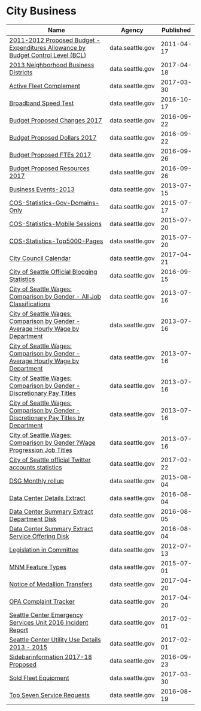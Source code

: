 # City Business

Name | Agency | Published
---- | ---- | ---------
[2011-2012 Proposed Budget - Expenditures Allowance by Budget Control Level (BCL)](../socrata/55z8-f4gi.md) | data.seattle.gov | 2011-04-17
[2013 Neighborhood Business Districts](../socrata/265m-q8pf.md) | data.seattle.gov | 2017-04-18
[Active Fleet Complement](../socrata/enxu-fgzb.md) | data.seattle.gov | 2017-03-30
[Broadband Speed Test](../socrata/7rui-4ksb.md) | data.seattle.gov | 2016-10-17
[Budget Proposed Changes 2017](../socrata/49c5-872a.md) | data.seattle.gov | 2016-09-22
[Budget Proposed Dollars 2017](../socrata/qys7-zpj5.md) | data.seattle.gov | 2016-09-22
[Budget Proposed FTEs 2017](../socrata/ht8j-znfb.md) | data.seattle.gov | 2016-09-26
[Budget Proposed Resources 2017](../socrata/yakm-xjzg.md) | data.seattle.gov | 2016-09-26
[Business Events-2013](../socrata/8ia9-etqi.md) | data.seattle.gov | 2013-07-15
[COS-Statistics-Gov-Domains-Only](../socrata/5nzb-2wmf.md) | data.seattle.gov | 2015-07-17
[COS-Statistics-Mobile Sessions](../socrata/2u47-byfn.md) | data.seattle.gov | 2015-07-20
[COS-Statistics-Top5000-Pages](../socrata/yuhv-gvtm.md) | data.seattle.gov | 2015-07-20
[City Council Calendar](../socrata/ivxr-h48f.md) | data.seattle.gov | 2017-04-21
[City of Seattle Official Blogging Statistics](../socrata/njt7-eq96.md) | data.seattle.gov | 2016-09-15
[City of Seattle Wages: Comparison by Gender - All Job Classifications](../socrata/cf52-s8er.md) | data.seattle.gov | 2013-07-16
[City of Seattle Wages: Comparison by Gender - Average Hourly Wage by Department](../socrata/5jqs-k4qf.md) | data.seattle.gov | 2013-07-16
[City of Seattle Wages: Comparison by Gender - Average Hourly Wage by Department](../socrata/5jqs-k4qf.md) | data.seattle.gov | 2013-07-16
[City of Seattle Wages: Comparison by Gender - Discretionary Pay Titles](../socrata/tptv-57gf.md) | data.seattle.gov | 2013-07-16
[City of Seattle Wages: Comparison by Gender - Discretionary Pay Titles by Department](../socrata/k3hs-aykd.md) | data.seattle.gov | 2013-07-16
[City of Seattle Wages: Comparison by Gender ?Wage Progression Job Titles](../socrata/k9m8-nhz3.md) | data.seattle.gov | 2013-07-16
[City of Seattle official Twitter accounts statistics](../socrata/m7pa-jz6b.md) | data.seattle.gov | 2017-02-22
[DSG Monthly rollup](../socrata/s5r9-s7xv.md) | data.seattle.gov | 2015-08-04
[Data Center Details Extract](../socrata/i9zm-ri3m.md) | data.seattle.gov | 2016-08-04
[Data Center Summary Extract Department Disk](../socrata/rue2-9kz6.md) | data.seattle.gov | 2016-08-05
[Data Center Summary Extract Service Offering Disk](../socrata/3wdb-kmn9.md) | data.seattle.gov | 2016-08-04
[Legislation in Committee](../socrata/pbfu-t32n.md) | data.seattle.gov | 2012-07-13
[MNM Feature Types](../socrata/vhxv-xnfk.md) | data.seattle.gov | 2015-07-01
[Notice of Medallion Transfers](../socrata/rk6r-ehyv.md) | data.seattle.gov | 2017-04-20
[OPA Complaint Tracker](../socrata/pafy-bfmu.md) | data.seattle.gov | 2017-04-20
[Seattle Center Emergency Services Unit 2016 Incident Report](../socrata/wgrr-kk3q.md) | data.seattle.gov | 2017-02-01
[Seattle Center Utility Use Details 2013 - 2015](../socrata/2aqe-rae6.md) | data.seattle.gov | 2017-02-01
[Sidebarinformation 2017-18 Proposed](../socrata/wend-zjdf.md) | data.seattle.gov | 2016-09-23
[Sold Fleet Equipment](../socrata/y6ef-jf2w.md) | data.seattle.gov | 2017-03-30
[Top Seven Service Requests](../socrata/vqnu-tyk4.md) | data.seattle.gov | 2016-08-19

